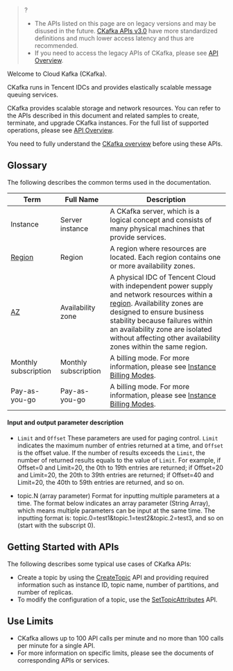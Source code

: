 >?
>- The APIs listed on this page are on legacy versions and may be disused in the future. [CKafka APIs v3.0](https://intl.cloud.tencent.com/document/product/597/35332) have more standardized definitions and much lower access latency and thus are recommended.
>- If you need to access the legacy APIs of CKafka, please see [API Overview](https://intl.cloud.tencent.com/document/product/597/10076).

Welcome to Cloud Kafka (CKafka).

CKafka runs in Tencent IDCs and provides elastically scalable message queuing services.

CKafka provides scalable storage and network resources. You can refer to the APIs described in this document and related samples to create, terminate, and upgrade CKafka instances. For the full list of supported operations, please see [API Overview](https://intl.cloud.tencent.com/document/product/597/10076).

You need to fully understand the [CKafka overview](https://intl.cloud.tencent.com/document/product/597/10066) before using these APIs.

## Glossary
The following describes the common terms used in the documentation.

| Term | Full Name | Description |
|---------|---------|---------|
| Instance | Server instance | A CKafka server, which is a logical concept and consists of many physical machines that provide services. |
| [Region](https://intl.cloud.tencent.com/document/product/213/6091) | Region | A region where resources are located. Each region contains one or more availability zones. |
| [AZ](https://intl.cloud.tencent.com/document/product/213/6091) | Availability zone | A physical IDC of Tencent Cloud with independent power supply and network resources within a [region](https://intl.cloud.tencent.com/document/product/213/6091). Availability zones are designed to ensure business stability because failures within an availability zone are isolated without affecting other availability zones within the same region. |
| Monthly subscription | Monthly subscription |	A billing mode. For more information, please see [Instance Billing Modes](https://intl.cloud.tencent.com/document/product/213/2180). |
| Pay-as-you-go | Pay-as-you-go |	A billing mode. For more information, please see [Instance Billing Modes](https://intl.cloud.tencent.com/document/product/213/2180). |

#### Input and output parameter description
* `Limit` and `Offset`
These parameters are used for paging control. `Limit` indicates the maximum number of entries returned at a time, and `Offset` is the offset value. If the number of results exceeds the `Limit`, the number of returned results equals to the value of `Limit`.
For example, if Offset=0 and Limit=20, the 0th to 19th entries are returned; if Offset=20 and Limit=20, the 20th to 39th entries are returned; if Offset=40 and Limit=20, the 40th to 59th entries are returned, and so on.
	
* topic.N (array parameter) [](id:topic)
Format for inputting multiple parameters at a time. The format below indicates an array parameter (String Array), which means multiple parameters can be input at the same time. The inputting format is:
topic.0=test1&topic.1=test2&topic.2=test3, and so on (start with the subscript 0).


## Getting Started with APIs
The following describes some typical use cases of CKafka APIs:
- Create a topic by using the [CreateTopic](https://intl.cloud.tencent.com/document/product/597/10096) API and providing required information such as instance ID, topic name, number of partitions, and number of replicas.
- To modify the configuration of a topic, use the [SetTopicAttributes](https://intl.cloud.tencent.com/document/product/597/10098) API.

## Use Limits 
* CKafka allows up to 100 API calls per minute and no more than 100 calls per minute for a single API.
* For more information on specific limits, please see the documents of corresponding APIs or services.
